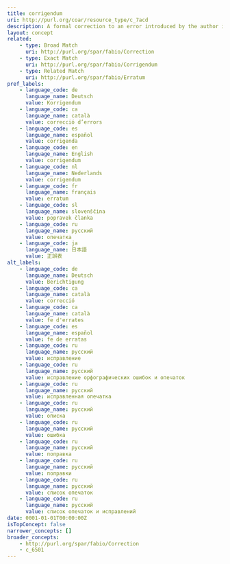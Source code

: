 ```yaml
---
title: corrigendum
uri: http://purl.org/coar/resource_type/c_7acd
description: A formal correction to an error introduced by the author into a previously published document. (adapted from https://sparontologies.github.io/fabio/current/fabio.html#d4e2712)
layout: concept
related:
    - type: Broad Match
      uri: http://purl.org/spar/fabio/Correction
    - type: Exact Match
      uri: http://purl.org/spar/fabio/Corrigendum
    - type: Related Match
      uri: http://purl.org/spar/fabio/Erratum
pref_labels:
    - language_code: de
      language_name: Deutsch
      value: Korrigendum
    - language_code: ca
      language_name: català
      value: correcció d’errors
    - language_code: es
      language_name: español
      value: corrigenda
    - language_code: en
      language_name: English
      value: corrigendum
    - language_code: nl
      language_name: Nederlands
      value: corrigendum
    - language_code: fr
      language_name: français
      value: erratum
    - language_code: sl
      language_name: slovenščina
      value: popravek članka
    - language_code: ru
      language_name: русский
      value: опечатка
    - language_code: ja
      language_name: 日本語
      value: 正誤表
alt_labels:
    - language_code: de
      language_name: Deutsch
      value: Berichtigung
    - language_code: ca
      language_name: català
      value: correcció
    - language_code: ca
      language_name: català
      value: fe d'errates
    - language_code: es
      language_name: español
      value: fe de erratas
    - language_code: ru
      language_name: русский
      value: исправление
    - language_code: ru
      language_name: русский
      value: исправление орфографических ошибок и опечаток
    - language_code: ru
      language_name: русский
      value: исправленная опечатка
    - language_code: ru
      language_name: русский
      value: описка
    - language_code: ru
      language_name: русский
      value: ошибка
    - language_code: ru
      language_name: русский
      value: поправка
    - language_code: ru
      language_name: русский
      value: поправки
    - language_code: ru
      language_name: русский
      value: список опечаток
    - language_code: ru
      language_name: русский
      value: список опечаток и исправлений
date: 0001-01-01T00:00:00Z
isTopConcept: false
narrower_concepts: []
broader_concepts:
    - http://purl.org/spar/fabio/Correction
    - c_6501
---
```


